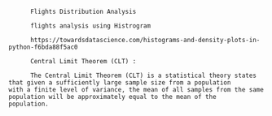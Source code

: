           Flights Distribution Analysis 
          
          flights analysis using Histrogram
          
          https://towardsdatascience.com/histograms-and-density-plots-in-python-f6bda88f5ac0
          
          Central Limit Theorem (CLT) :
          
          The Central Limit Theorem (CLT) is a statistical theory states that given a sufficiently large sample size from a population               with a finite level of variance, the mean of all samples from the same population will be approximately equal to the mean of the           population.
          
          

